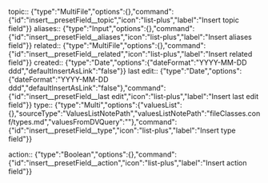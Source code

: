 
topic:: {"type":"MultiFile","options":{},"command":{"id":"insert__presetField__topic","icon":"list-plus","label":"Insert topic field"}}
aliases:: {"type":"Input","options":{},"command":{"id":"insert__presetField__aliases","icon":"list-plus","label":"Insert aliases field"}}
related:: {"type":"MultiFile","options":{},"command":{"id":"insert__presetField__related","icon":"list-plus","label":"Insert related field"}}
created:: {"type":"Date","options":{"dateFormat":"YYYY-MM-DD ddd","defaultInsertAsLink":"false"}}
last edit:: {"type":"Date","options":{"dateFormat":"YYYY-MM-DD ddd","defaultInsertAsLink":"false"},"command":{"id":"insert__presetField__last edit","icon":"list-plus","label":"Insert last edit field"}}
type:: {"type":"Multi","options":{"valuesList":{},"sourceType":"ValuesListNotePath","valuesListNotePath":"fileClasses.conf/types.md","valuesFromDVQuery":""},"command":{"id":"insert__presetField__type","icon":"list-plus","label":"Insert type field"}}

action:: {"type":"Boolean","options":{},"command":{"id":"insert__presetField__action","icon":"list-plus","label":"Insert action field"}}
